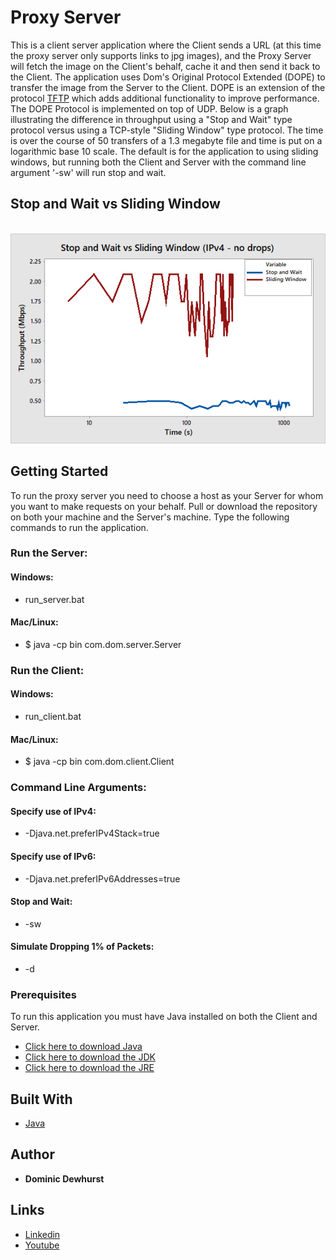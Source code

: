 # Proxy Server

This is a client server application where the Client sends a URL (at this time the proxy server only supports links to jpg images), and the Proxy Server will fetch the image on the Client's behalf, cache it and then send it back to the Client. The application uses Dom's Original Protocol Extended (DOPE) to transfer the image from the Server to the Client. DOPE is an extension of the protocol [TFTP](http://www.ietf.org/rfc/rfc1350.txt) which adds additional functionality to improve performance. The DOPE Protocol is implemented on top of UDP. Below is a graph illustrating the difference in throughput using a "Stop and Wait" type protocol versus using a TCP-style "Sliding Window" type protocol. The time is over the course of 50 transfers of a 1.3 megabyte file and time is put on a logarithmic base 10 scale. The default is for the application to using sliding windows, but running both the Client and Server with the command line argument '-sw' will run stop and wait.

<h2>Stop and Wait vs Sliding Window</h2><br>
<img src="graphs/stopAndWait_vs_slidingWindow_ipv4_nodrops.png"><br>

## Getting Started

To run the proxy server you need to choose a host as your Server for whom you want to make requests on your behalf. Pull or download the repository on both your machine and the Server's machine. Type the following commands to run the application.

### Run the Server:
#### Windows:
* run_server.bat

#### Mac/Linux:
* $ java -cp bin com.dom.server.Server

### Run the Client:
#### Windows:
* run_client.bat

#### Mac/Linux:
* $ java -cp bin com.dom.client.Client

### Command Line Arguments:
#### Specify use of IPv4:
* -Djava.net.preferIPv4Stack=true

#### Specify use of IPv6:
* -Djava.net.preferIPv6Addresses=true

#### Stop and Wait:
* -sw

#### Simulate Dropping 1% of Packets:
* -d

### Prerequisites

To run this application you must have Java installed on both the Client and Server.
* [Click here to download Java](https://java.com/en/download/)
* [Click here to download the JDK](http://www.oracle.com/technetwork/java/javase/downloads/jdk8-downloads-2133151.html)
* [Click here to download the JRE](http://www.oracle.com/technetwork/java/javase/downloads/jre8-downloads-2133155.html)

## Built With
* [Java](https://java.com/)

## Author

* **Dominic Dewhurst**

## Links
* [Linkedin](https://www.linkedin.com/in/dominic-dewhurst-b1a971129)
* [Youtube](https://www.youtube.com/channel/UCPrj3XZlY39YiaHc6yaodLg)
